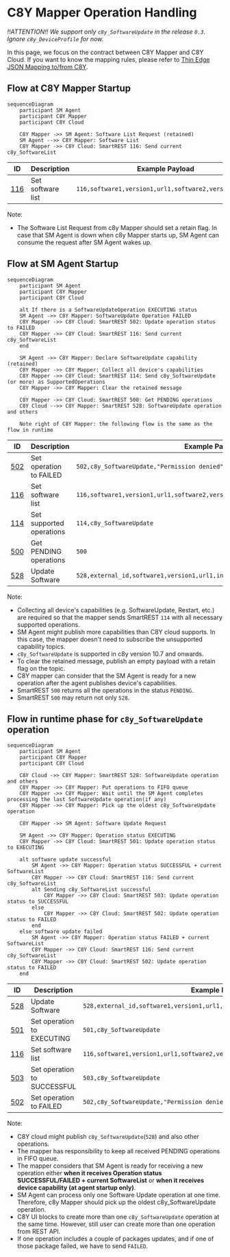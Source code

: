 # C8Y Mapper Operation Handling

*!!ATTENTION!! We support only `c8y_SoftwareUpdate` in the release `0.3`. 
Ignore `c8y_DeviceProfile` for now.*

In this page, we focus on the contract between C8Y Mapper and C8Y Cloud. 
If you want to know the mapping rules, 
please refer to [Thin Edge JSON Mapping to/from C8Y](./thin-edge-json-mapping-to-from-c8y.md).

## Flow at C8Y Mapper Startup

```mermaid
sequenceDiagram
    participant SM Agent
    participant C8Y Mapper
    participant C8Y Cloud

    C8Y Mapper ->> SM Agent: Software List Request (retained)
    SM Agent -->> C8Y Mapper: Software List
    C8Y Mapper ->> C8Y Cloud: SmartREST 116: Send current c8y_SoftwareList
```

|ID|Description|Example Payload|Type|
|---|---|---|---|
|[116](https://cumulocity.com/guides/device-sdk/mqtt/#a-name116set-software-list-116a)|Set software list|`116,software1,version1,url1,software2,version2,url2`|Publish|

Note:
- The Software List Request from c8y Mapper should set a retain flag. 
  In case that SM Agent is down when c8y Mapper starts up, 
  SM Agent can consume the request after SM Agent wakes up.

## Flow at SM Agent Startup

```mermaid
sequenceDiagram
    participant SM Agent
    participant C8Y Mapper
    participant C8Y Cloud

    alt If there is a SoftwareUpdateOperation EXECUTING status
    SM Agent ->> C8Y Mapper: SoftwareUpdate Operation FAILED
    C8Y Mapper ->> C8Y Cloud: SmartREST 502: Update operation status to FAILED
    C8Y Mapper ->> C8Y Cloud: SmartREST 116: Send current c8y_SoftwareList
    end

    SM Agent ->> C8Y Mapper: Declare SoftwareUpdate capability (retained)
    C8Y Mapper ->> C8Y Mapper: Collect all device's capabilities
    C8Y Mapper ->> C8Y Cloud: SmartREST 114: Send c8y_SoftwareUpdate (or more) as SupportedOperations
    C8Y Mapper ->> C8Y Mapper: Clear the retained message
    
    C8Y Mapper ->> C8Y Cloud: SmartREST 500: Get PENDING operations
    C8Y Cloud -->> C8Y Mapper: SmartREST 528: SoftwareUpdate operation and others
    
    Note right of C8Y Mapper: the following flow is the same as the flow in runtime
```

|ID|Description|Example Payload|Type|
|---|---|---|---|
|[502](https://cumulocity.com/guides/device-sdk/mqtt/#a-name502set-operation-to-failed-502a)|Set operation to FAILED|`502,c8y_SoftwareUpdate,"Permission denied"`|Publish|
|[116](https://cumulocity.com/guides/device-sdk/mqtt/#a-name116set-software-list-116a)|Set software list|`116,software1,version1,url1,software2,version2,url2`|Publish|
|[114](https://cumulocity.com/guides/device-sdk/mqtt/#a-name114set-supported-operations-114a)|Set supported operations|`114,c8y_SoftwareUpdate`|Publish|
|[500](https://cumulocity.com/guides/device-sdk/mqtt/#a-name500get-pending-operations-500a)|Get PENDING operations|`500`|Publish|
|[528](https://cumulocity.com/guides/device-sdk/mqtt/#a-name528update-software-528a)|Update Software|`528,external_id,software1,version1,url1,install,software2,version2,url2,delete`|Subscribe|

Note:
- Collecting all device's capabilities (e.g. SoftwareUpdate, Restart, etc.) are required 
  so that the mapper sends SmartREST `114` with all necessary supported operations.
- SM Agent might publish more capabilities than C8Y cloud supports. 
  In this case, the mapper doesn't need to subscribe the unsupported capability topics.
- `c8y_SoftwareUpdate` is supported in c8y version 10.7 and onwards.
- To clear the retained message, publish an empty payload with a retain flag on the topic.
- C8Y mapper can consider that the SM Agent is ready for a new operation 
  after the agent publishes device's capabilities.
- SmartREST `500` returns all the operations in the status `PENDING`.
- SmartREST `500` may return not only `528`.

## Flow in runtime phase for `c8y_SoftwareUpdate` operation

```mermaid
sequenceDiagram
    participant SM Agent
    participant C8Y Mapper
    participant C8Y Cloud
    
    C8Y Cloud ->> C8Y Mapper: SmartREST 528: SoftwareUpdate operation and others
    C8Y Mapper ->> C8Y Mapper: Put operations to FIFO queue
    C8Y Mapper ->> C8Y Mapper: Wait until the SM Agent completes processing the last SoftwareUpdate operation(if any)
    C8Y Mapper ->> C8Y Mapper: Pick up the oldest c8y_SoftwareUpdate operation

    C8Y Mapper ->> SM Agent: Software Update Request
    
    SM Agent ->> C8Y Mapper: Operation status EXECUTING
    C8Y Mapper ->> C8Y Cloud: SmartREST 501: Update operation status to EXECUTING
        
    alt software update successful
        SM Agent ->> C8Y Mapper: Operation status SUCCESSFUL + current SoftwareList
        C8Y Mapper ->> C8Y Cloud: SmartREST 116: Send current c8y_SoftwareList
        alt Sending c8y_SoftwareList successful
            C8Y Mapper ->> C8Y Cloud: SmartREST 503: Update operation status to SUCCESSFUL
        else 
            C8Y Mapper ->> C8Y Cloud: SmartREST 502: Update operation status to FAILED
        end
    else software update failed
        SM Agent ->> C8Y Mapper: Operation status FAILED + current SoftwareList
        C8Y Mapper ->> C8Y Cloud: SmartREST 116: Send current c8y_SoftwareList
        C8Y Mapper ->> C8Y Cloud: SmartREST 502: Update operation status to FAILED
    end
```

|ID|Description|Example Payload|Type|
|---|---|---|---|
|[528](https://cumulocity.com/guides/device-sdk/mqtt/#a-name528update-software-528a)|Update Software|`528,external_id,software1,version1,url1,install,software2,version2,url2,delete`|Subscribe|
|[501](https://cumulocity.com/guides/device-sdk/mqtt/#a-name501set-operation-to-executing-501a)|Set operation to EXECUTING|`501,c8y_SoftwareUpdate`|Publish|
|[116](https://cumulocity.com/guides/device-sdk/mqtt/#a-name116set-software-list-116a)|Set software list|`116,software1,version1,url1,software2,version2,url2`|Publish|
|[503](https://cumulocity.com/guides/device-sdk/mqtt/#a-name503set-operation-to-successful-503a)|Set operation to SUCCESSFUL|`503,c8y_SoftwareUpdate`|Publish|
|[502](https://cumulocity.com/guides/device-sdk/mqtt/#a-name502set-operation-to-failed-502a)|Set operation to FAILED|`502,c8y_SoftwareUpdate,"Permission denied"`|Publish|

Note:
- C8Y cloud might publish `c8y_SoftwareUpdate`(`528`) and also other operations.
- The mapper has responsibility to keep all received PENDING operations in FIFO queue.
- The mapper considers that SM Agent is ready for receiving a new operation 
  either **when it receives Operation status SUCCESSFUL/FAILED + current SoftwareList** 
  or **when it receives device capability (at agent startup only)**.
- SM Agent can process only one Software Update operation at one time. 
  Therefore, c8y Mapper should pick up the oldest c8y_SoftwareUpdate operation.
- C8Y UI blocks to create more than one `c8y_SoftwareUpdate` operation at the same time. 
  However, still user can create more than one operation from REST API.
- If one operation includes a couple of packages updates, and if one of those package failed, 
  we have to send `FAILED`.
